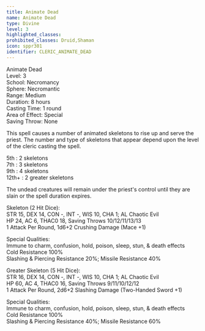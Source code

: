 ```yaml
---
title: Animate Dead
name: Animate Dead
type: Divine
level: 3
highlighted_classes: 
prohibited_classes: Druid,Shaman
icon: sppr301
identifier: CLERIC_ANIMATE_DEAD
---
```

Animate Dead  
Level: 3  
School: Necromancy  
Sphere: Necromantic  
Range: Medium  
Duration: 8 hours  
Casting Time: 1 round  
Area of Effect: Special  
Saving Throw: None  
  
This spell causes a number of animated skeletons to rise up and serve the priest. The number and type of skeletons that appear depend upon the level of the cleric casting the spell.  
  
5th : 2 skeletons  
7th : 3 skeletons  
9th : 4 skeletons  
12th+ : 2 greater skeletons  
  
The undead creatures will remain under the priest's control until they are slain or the spell duration expires.  
  
Skeleton (2 Hit Dice):  
STR 15, DEX 14, CON -, INT -, WIS 10, CHA 1;  AL Chaotic Evil  
HP 24, AC 6, THAC0 18, Saving Throws 10/12/11/13/13  
1 Attack Per Round, 1d6+2 Crushing Damage (Mace +1)  
  
Special Qualities:  
Immune to charm, confusion, hold, poison, sleep, stun, &amp; death effects  
Cold Resistance 100%  
Slashing &amp; Piercing Resistance 20%; Missile Resistance 40%  
  
  
Greater Skeleton (5 Hit Dice):  
STR 16, DEX 14, CON -, INT -, WIS 10, CHA 1;  AL Chaotic Evil  
HP 60, AC 4, THAC0 16, Saving Throws 9/11/10/12/12  
1 Attack Per Round, 2d6+2 Slashing Damage (Two-Handed Sword +1)  
  
Special Qualities:  
Immune to charm, confusion, hold, poison, sleep, stun, &amp; death effects  
Cold Resistance 100%  
Slashing &amp; Piercing Resistance 40%; Missile Resistance 60%  

